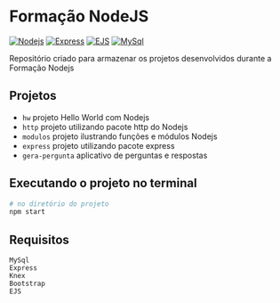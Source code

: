 # Formação NodeJS

[![Nodejs](https://img.shields.io/badge/Nodejs-v10.19-darkgreen)](https://nodejs.org/en/)
[![Express](https://img.shields.io/badge/Express-v4.17.1-green)](https://expressjs.com/)
[![EJS](https://img.shields.io/badge/EJS-v3.1.6-darkgreen)](https://ejs.co/)
[![MySql](https://img.shields.io/badge/MySql-v8.0.23-blue)](https://www.mysql.com/)

Repositório criado para armazenar os projetos desenvolvidos durante a Formação Nodejs

## Projetos

- `hw` projeto Hello World com Nodejs
- `http` projeto utilizando pacote http do Nodejs
- `modulos` projeto ilustrando funções e módulos Nodejs
- `express` projeto utilizando pacote express
- `gera-pergunta` aplicativo de perguntas e respostas

## Executando o projeto no terminal

```bash
# no diretório do projeto
npm start
```
## Requisitos

```code
MySql
Express
Knex
Bootstrap
EJS
```